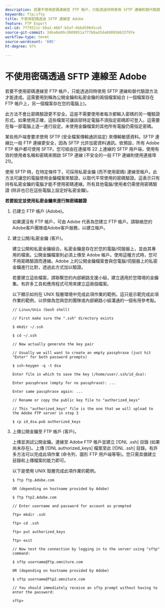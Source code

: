 ```yaml
---
description: 若要不使用密碼連線至 FTP 帳戶，只能透過同時使用 SFTP 連線和替代驗證方法才能達成。這需要用到稱為公開金鑰和私密金鑰的兩個檔案組合 (一個檔案存在 FTP 帳戶上，另一個檔案存在您的電腦上)。
keywords: ftp;sftp
title: 不使用密碼透過 SFTP 連線至 Adobe
feature: FTP Export
exl-id: 7ff9511c-50a2-466f-b5af-6bbd59941ce5
source-git-commit: 34ba0e09cd909951a777b0ad3da080958633f97e
workflow-type: tm+mt
source-wordcount: '605'
ht-degree: 97%

---
```


# 不使用密碼透過 SFTP 連線至 Adobe

若要不使用密碼連線至 FTP 帳戶，只能透過同時使用 SFTP 連線和替代驗證方法才能達成。這需要用到稱為公開金鑰和私密金鑰的兩個檔案組合 (一個檔案存在 FTP 帳戶上，另一個檔案存在您的電腦上)。

此方法不會比密碼驗證更不安全。這是不需要使用者每次都輸入密碼的另一種驗證形式。如果使用正確，這些檔案可讓該部特定電腦不須指定密碼即可登入。這需要在每一部電腦上逐一進行設定。未使用金鑰檔案的其他所有電腦仍需指定密碼。

某些用戶端會要求使用 SFTP (安全檔案傳輸通訊協定) 來傳輸敏感資料。SFTP 連線比一般 FTP 連線更安全，因為 SFTP 允許加密資料通訊。依預設，所有 Adobe FTP 帳戶都可使用 SFTP。您可經由在連接埠 22 上連線的 SFTP 用戶端，使用有效的使用者名稱和密碼來開啟 SFTP 連線 (不安全的一般 FTP 連線則使用連接埠 21)。

使用 SFTP 時，在特定條件下，可採用私密金鑰 (而不使用密碼) 連線至帳戶。此方法可讓您的電腦使用金鑰檔案來驗證，以取代平常使用的密碼驗證。這表示只有持有私密金鑰的電腦才能不使用密碼連線。所有其他電腦/使用者仍需使用密碼驗證 (除非也已在這些電腦上設定好私密金鑰)。

**若要設定並使用私密金鑰來進行無密碼驗證**

1. 已建立 FTP 帳戶 (Adobe)。

   如果還沒有 FTP 帳戶，可由 Adobe 代表為您建立 FTP 帳戶。請聯絡您的Adobe客戶團隊或Adobe客戶服務，以建立帳戶。
1. 建立公開/私密金鑰 (客戶)。

   建立公開和私密金鑰組合。私密金鑰是存在於您的電腦/伺服器上，並由其專用的檔案。公開金鑰檔案則必須上傳至 Adobe 帳戶。使用這種方式時，您可不用密碼驗證而連線。Adobe 上的公開金鑰檔案會與您電腦/伺服器上的私密金鑰進行比對，透過此方式加以驗證。

   若要建立這些檔案，請聯繫您的內部網路支援小組，建立適用於您環境的金鑰集。有許多工具和應用程式可用來建立這兩個檔案。

   以下顯示如何在 UNIX 殼層環境中完成此項作業的範例。這只是示範完成此項作業的範例，以供做為您與您的團隊或內部網路小組溝通的一個有用參考點。

   ```
   // Linux/Unix (bash shell)
   
   // First make sure the ".ssh" directory exists
   
   $ mkdir ~/.ssh
   
   $ cd ~/.ssh
   
   // Now actually generate the key pair
   
   // Usually we will want to create an empty passphrase (just hit "Enter" for both password prompts)
   
   $ ssh-keygen -q -t dsa
   
   Enter file in which to save the key (/home/user/.ssh/id_dsa):
   
   Enter passphrase (empty for no passphrase): ...
   
   Enter same passphrase again: ...
   
   // Rename or copy the public key file to "authorized_keys"
   
   // This "authorized_keys" file is the one that we will upload to the Adobe FTP server in step 3
   
   $ cp id_dsa.pub authorized_keys 
   ```

1. 上傳公開金鑰至 FTP 帳戶 (客戶)。

   上傳並測試公開金鑰。連線至 Adobe FTP 帳戶並建立 [!DNL .ssh] 目錄 (如果尚未存在)。上傳 [!DNL authorized_keys] 檔案至此 [!DNL .ssh] 目錄。有許多方法可以完成此項作業 (命令列、圖形 FTP 用戶端等等)。您只需具備建立目錄和上傳檔案的能力即可。

   以下是使用 UNIX 殼層完成此項作業的範例。

   ```
   $ ftp ftp.Adobe.com
   
   OR (depending on hostname provided by Adobe)
   
   $ ftp ftp2.Adobe.com
   
   // Enter username and password for account as prompted
   
   ftp> mkdir .ssh
   
   ftp> cd .ssh
   
   ftp> put authorized_keys
   
   ftp> exit
   
   // Now test the connection by logging in to the server using "sftp" command:
   
   $ sftp username@ftp.omniture.com
   
   OR (depending on hostname provided by Adobe)
   
   $ sftp username@ftp2.omniture.com
   
   // You should immediately receive an sftp prompt without having to enter the password:
   
   sftp>
   ```
